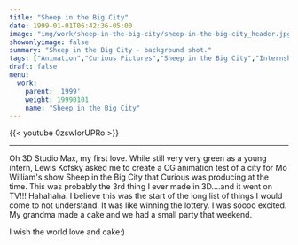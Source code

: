 ```yaml
---
title: "Sheep in the Big City"
date: 1999-01-01T06:42:36-05:00
image: "img/work/sheep-in-the-big-city/sheep-in-the-big-city_header.jpg"
showonlyimage: false
summary: "Sheep in the Big City - background shot."
tags: ["Animation","Curious Pictures","Sheep in the Big City","Internship","3D Studio Max","aftereffects"]
draft: false
menu:
  work:
    parent: '1999'
    weight: 19990101
    name: "Sheep in the Big City"
---
```


{{< youtube 0zswIorUPRo >}}

---

Oh 3D Studio Max, my first love. While still very very green as a young intern, Lewis Kofsky asked me to create a CG animation test of a city for Mo William's show Sheep in the Big City that Curious was producing at the time. This was probably the 3rd thing I ever made in 3D....and it went on TV!!! Hahahaha. I believe this was the start of the long list of things I would come to not understand. It was like winning the lottery. I was soooo excited. My grandma made a cake and we had a small party that weekend.

I wish the world love and cake:)
